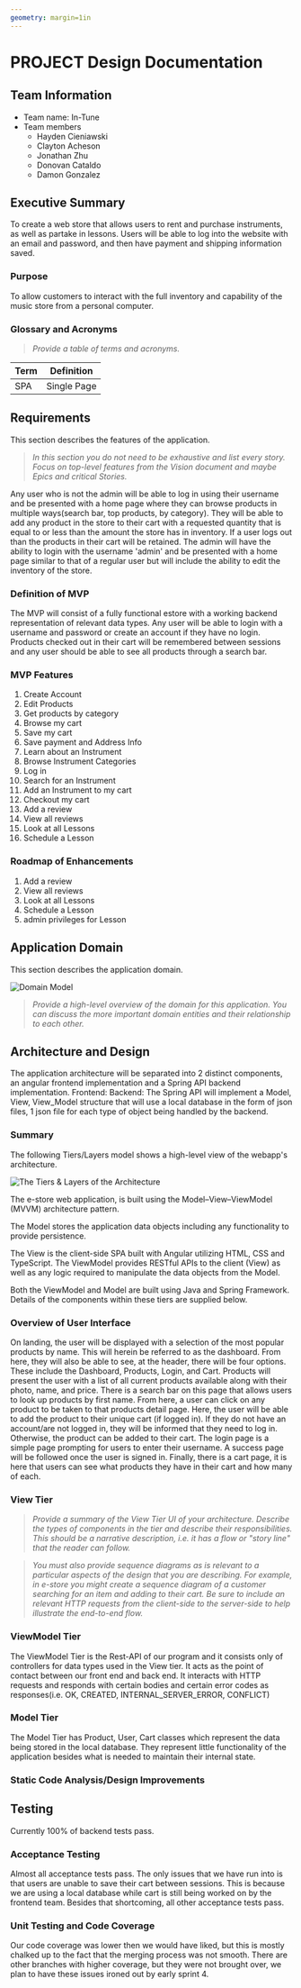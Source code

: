 ```yaml
---
geometry: margin=1in
---
```

# PROJECT Design Documentation

## Team Information
* Team name: In-Tune
* Team members
  * Hayden Cieniawski
  * Clayton Acheson
  * Jonathan Zhu
  * Donovan Cataldo
  * Damon Gonzalez

## Executive Summary

To create a web store that allows users to rent and purchase instruments, as well as partake in lessons. Users will be able to log into the website with an email and password, and then have payment and shipping information saved.

### Purpose
To allow customers to interact with the full inventory and capability of the music store from
a personal computer.

### Glossary and Acronyms
> _Provide a table of terms and acronyms._

| Term | Definition |
|------|------------|
| SPA  | Single Page|

## Requirements

This section describes the features of the application.

> _In this section you do not need to be exhaustive and list every
> story.  Focus on top-level features from the Vision document and
> maybe Epics and critical Stories._

Any user who is not the admin will be able to log in using their username and be presented with a home page where they
can browse products in multiple ways(search bar, top products, by category). They will be able to add any product in
the store to their cart with a requested quantity that is equal to or less than the amount the store has in inventory.
If a user logs out than the products in their cart will be retained. The admin will have the ability to login with the
username 'admin' and be presented with a home page similar to that of a regular user but will include the ability to edit
the inventory of the store.


### Definition of MVP
The MVP will consist of a fully functional estore with a working backend representation of relevant data types.
Any user will be able to login with a username and password or create an account if they have no login. Products
checked out in their cart will be remembered between sessions and any user should be able to see all products through
a search bar.

### MVP Features
1. Create Account
2. Edit Products
3. Get products by category
4. Browse my cart
5. Save my cart
6. Save payment and Address Info
7. Learn about an Instrument
8. Browse Instrument Categories
9. Log in
10. Search for an Instrument
11. Add an Instrument to my cart
12. Checkout my cart
13. Add a review
14. View all reviews
15. Look at all Lessons
16. Schedule a Lesson


### Roadmap of Enhancements
1. Add a review
2. View all reviews
3. Look at all Lessons
4. Schedule a Lesson
5. admin privileges for Lesson



## Application Domain

This section describes the application domain.

![Domain Model](domain-model-placeholder.png)

> _Provide a high-level overview of the domain for this application. You
> can discuss the more important domain entities and their relationship
> to each other._


## Architecture and Design

The application architecture will be separated into 2 distinct components, an angular frontend implementation
and a Spring API backend implementation. 
Frontend:
Backend: The Spring API will implement a Model, View, View_Model structure that will use a local database
in the form of json files, 1 json file for each type of object being handled by the backend.

### Summary

The following Tiers/Layers model shows a high-level view of the webapp's architecture.

![The Tiers & Layers of the Architecture](architecture-tiers-and-layers.png)

The e-store web application, is built using the Model–View–ViewModel (MVVM) architecture pattern. 

The Model stores the application data objects including any functionality to provide persistence. 

The View is the client-side SPA built with Angular utilizing HTML, CSS and TypeScript. 
The ViewModel provides RESTful APIs to the client (View) as well as any logic required to 
manipulate the data objects from the Model.

Both the ViewModel and Model are built using Java and Spring Framework. Details of the components within these tiers are supplied below.


### Overview of User Interface
On landing, the user will be displayed with a selection of the most popular products by name. This will herein be referred to as the dashboard. From here, they will also be able to see, at the header, there will be four options. These include the Dashboard, Products, Login, and Cart. Products will present the user with a list of all current products available along with their photo, name, and price. There is a search bar on this page that allows users to look up products by first name. From here, a user can click on any product to be taken to that products detail page. Here, the user will be able to add the product to their unique cart (if logged in). If they do not have an account/are not logged in, they will be informed that they need to log in. Otherwise, the product can be added to their cart. The login page is a simple page prompting for users to enter their username. A success page will be followed once the user is signed in. Finally, there is a cart page, it is here that users can see what products they have in their cart and how many of each.


### View Tier
> _Provide a summary of the View Tier UI of your architecture.
> Describe the types of components in the tier and describe their
> responsibilities.  This should be a narrative description, i.e. it has
> a flow or "story line" that the reader can follow._

> _You must also provide sequence diagrams as is relevant to a particular aspects 
> of the design that you are describing.  For example, in e-store you might create a 
> sequence diagram of a customer searching for an item and adding to their cart. 
> Be sure to include an relevant HTTP requests from the client-side to the server-side 
> to help illustrate the end-to-end flow._


### ViewModel Tier
The ViewModel Tier is the Rest-API of our program and it consists only of controllers
for data types used in the View tier. It acts as the point of contact between our front end
and back end. It interacts with HTTP requests and responds with certain bodies and certain error
codes as responses(i.e. OK, CREATED, INTERNAL_SERVER_ERROR, CONFLICT)


### Model Tier
The Model Tier has Product, User, Cart classes which represent the data being stored in the
local database. They represent little functionality of the application besides what is needed
to maintain their internal state.

### Static Code Analysis/Design Improvements

## Testing
Currently 100% of backend tests pass.

### Acceptance Testing
Almost all acceptance tests pass. The only issues that we have run into is that users are unable to
save their cart between sessions. This is because we are using a local database while cart is still being
worked on by the frontend team. Besides that shortcoming, all other acceptance tests pass.

### Unit Testing and Code Coverage
Our code coverage was lower then we would have liked, but this is mostly chalked up to the fact that
the merging process was not smooth. There are other branches with higher coverage, but they were not
brought over, we plan to have these issues ironed out by early sprint 4.

